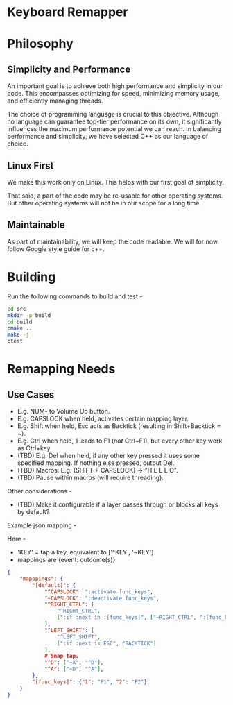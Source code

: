 # Keyboard Remapper

# Philosophy

## Simplicity and Performance

An important goal is to achieve both high performance and simplicity in our code. This encompasses optimizing for speed, minimizing memory usage, and efficiently managing threads.

The choice of programming language is crucial to this objective. Although no language can guarantee top-tier performance on its own, it significantly influences the maximum performance potential we can reach. In balancing performance and simplicity, we have selected C++ as our language of choice.

## Linux First

We make this work only on Linux. This helps with our first goal of simplicity.

That said, a part of the code may be re-usable for other operating systems. But other operating systems will not be in our scope for a long time.

## Maintainable

As part of maintainability, we will keep the code readable. We will for now follow Google style guide for c++.

# Building

Run the following commands to build and test -

```sh
cd src
mkdir -p build
cd build
cmake ..
make -j
ctest
```

# Remapping Needs

## Use Cases
- E.g. NUM- to Volume Up button.
- E.g. CAPSLOCK when held, activates certain mapping layer.
- E.g. Shift when held, Esc acts as Backtick (resulting in Shift+Backtick = ~).
- E.g. Ctrl when held, 1 leads to F1 (_not_ Ctrl+F1), but every other key work as Ctrl+key.
- (TBD) E.g. Del when held, if any other key pressed it uses some specified mapping. If nothing else pressed, output Del.
- (TBD) Macros: E.g. (SHIFT + CAPSLOCK) -> "H E L L O".
- (TBD) Pause within macros (will require threading).

Other considerations -
- (TBD) Make it configurable if a layer passes through or blocks all keys by default?

Example json mapping -

Here -
- 'KEY' = tap a key, equivalent to ['^KEY', '~KEY']
- mappings are {event: outcome(s)}

```json
{
    "mapppings": {
        "[default]": {
            "^CAPSLOCK": ":activate func_keys",
            "~CAPSLOCK": ":deactivate func_keys",
            "^RIGHT_CTRL": [
                "^RIGHT_CTRL",
                [":if :next in :[func_keys]", ["~RIGHT_CTRL", ":[func_keys](:next)"]]
            ],
            "^LEFT_SHIFT": [
                "^LEFT_SHIFT",
                [":if :next is ESC", "BACKTICK"]
            ],
            # Snap tap.
            "^D": ["~A", "^D"],
            "^A": ["~D", "^A"],
        },
        "[func_keys]": {"1": "F1", "2": "F2"}
    }
}
```